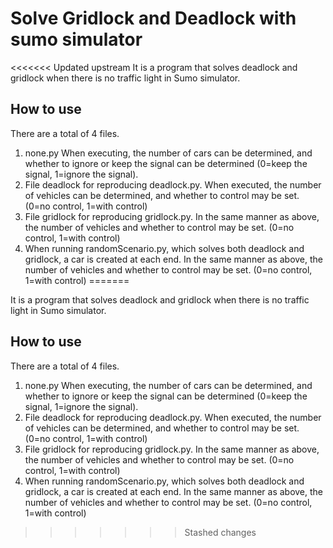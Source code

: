 # Solve Gridlock and Deadlock with sumo simulator
<<<<<<< Updated upstream
It is a program that solves deadlock and gridlock when there is no traffic light in Sumo simulator.

## How to use
There are a total of 4 files. 
1. none.py When executing, the number of cars can be determined, and whether to ignore or keep the signal can be determined (0=keep the signal, 1=ignore the signal).
2. File deadlock for reproducing deadlock.py. When executed, the number of vehicles can be determined, and whether to control may be set. (0=no control, 1=with control) 
3.  File gridlock for reproducing gridlock.py. In the same manner as above, the number of vehicles and whether to control may be set. (0=no control, 1=with control) 
4. When running randomScenario.py, which solves both deadlock and gridlock, a car is created at each end. In the same manner as above, the number of vehicles and whether to control may be set. (0=no control, 1=with control) 
=======

It is a program that solves deadlock and gridlock when there is no traffic light in Sumo simulator.

## How to use

There are a total of 4 files.

1. none.py When executing, the number of cars can be determined, and whether to ignore or keep the signal can be determined (0=keep the signal, 1=ignore the signal).
2. File deadlock for reproducing deadlock.py. When executed, the number of vehicles can be determined, and whether to control may be set. (0=no control, 1=with control)
3. File gridlock for reproducing gridlock.py. In the same manner as above, the number of vehicles and whether to control may be set. (0=no control, 1=with control)
4. When running randomScenario.py, which solves both deadlock and gridlock, a car is created at each end. In the same manner as above, the number of vehicles and whether to control may be set. (0=no control, 1=with control)
>>>>>>> Stashed changes
